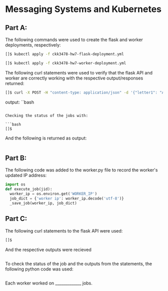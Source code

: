 # Messaging Systems and Kubernetes

## Part A:

The following commands were used to create the flask and worker deployments, respectively:

```bash
[]$ kubectl apply -f ckk3478-hw7-flask-deployment.yml
```
```bash
[]$ kubectl apply -f ckk3478-hw7-worker-deployment.yml
```

The following curl statements were used to verify that the flask API and worker are correctly working with the respective output/responses returned:

```bash
[]$ curl -X POST -H "content-type: application/json" -d '{"letter1": "A", "letter2": ["b", "B", "bee"]}' 10.100.108.96/<endpoint> 
```
output:
``bash

```

Checking the status of the jobs with:

```bash
[]$
```

And the following is returned as output:

```bash

```


## Part B:

The following code was added to the worker.py file to record the worker's updated IP address:

```python
import os
def execute_job(jid):
  worker_ip = os.environ.get('WORKER_IP')
  job_dict = {'worker ip': worker_ip.decode('utf-8')}
  _save_job(worker_ip, job_dict)
```

## Part C:

The following curl statements to the flask API were used:

```bash
[]$
```

And the respective outputs were recieved

```bash

```

To check the status of the job and the outputs from the statements, the following python code was used:

```python

```

Each worker worked on _____________ jobs.
